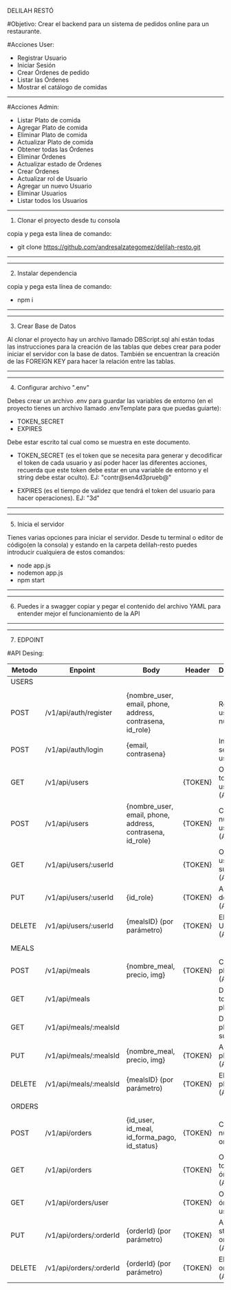 DELILAH RESTÓ

#Objetivo:
Crear el backend para un sistema de pedidos online para un restaurante.

#Acciones User:
- Registrar Usuario
- Iniciar Sesión
- Crear Órdenes de pedido
- Listar las Órdenes
- Mostrar el catálogo de comidas
----------------------------------------------------------------------------------------------------------

#Acciones Admin:
- Listar Plato de comida
- Agregar Plato de comida
- Eliminar Plato de comida
- Actualizar Plato de comida
- Obtener todas las Órdenes
- Eliminar Órdenes
- Actualizar estado de Órdenes
- Crear Órdenes
- Actualizar rol de Usuario
- Agregar un nuevo Usuario
- Eliminar Usuarios
- Listar todos los Usuarios
----------------------------------------------------------------------------------------------------------

1. Clonar el proyecto desde tu consola 

copia y pega esta línea de comando:

- git clone https://github.com/andresalzategomez/delilah-resto.git
___

----------------------------------------------------------------------------------------------------------

2. Instalar dependencia 

copia y pega esta línea de comando:

- npm i
___

----------------------------------------------------------------------------------------------------------

3. Crear Base de Datos

Al clonar el proyecto hay un archivo llamado DBScript.sql ahí están 
todas las instrucciones para la creación de las tablas que debes 
crear para poder iniciar el servidor con la base de datos. 
También se encuentran la creación de las FOREIGN KEY para 
hacer la relación entre las tablas.

___
----------------------------------------------------------------------------------------------------------

4. Configurar archivo ".env" 

Debes crear un archivo .env para guardar las variables de entorno (en el proyecto tienes un archivo llamado .envTemplate para que puedas guiarte):

- TOKEN_SECRET
- EXPIRES

Debe estar escrito tal cual como se muestra en este documento.

- TOKEN_SECRET (es el token que se necesita para generar y decodificar 
el token de cada usuario y así poder hacer las diferentes acciones, 
recuerda que este token debe estar en una variable de entorno y el string debe estar oculto). EJ: "contr@sen4d3prueb@"

- EXPIRES (es el tiempo de validez que tendrá el token 
del usuario para hacer operaciones). EJ: "3d"

___
----------------------------------------------------------------------------------------------------------

5. Inicia el servidor 

Tienes varias opciones para iniciar el servidor. Desde tu terminal o editor de código(en la consola) y estando en la carpeta delilah-resto puedes introducir cualquiera de estos comandos:

- node app.js
- nodemon app.js
- npm start
___

----------------------------------------------------------------------------------------------------------

6. Puedes ir a swagger copiar y pegar el contenido del archivo YAML para entender mejor el funcionamiento de la API

___
----------------------------------------------------------------------------------------------------------

7. EDPOINT 

#API Desing:

| Metodo  | Enpoint                | Body                                                     | Header  | Descripcion                        |
|---------|------------------------|----------------------------------------------------------|---------|------------------------------------|
| USERS   |                        |                                                          |         |                                    |
|         |                        |                                                          |         |                                    |
| POST    | /v1/api/auth/register  |{nombre_user, email, phone, address, contrasena, id_role} |         | Registra un usuario nuevo          |
| POST    | /v1/api/auth/login     |{email, contrasena}	                                      |         | Inicio de sesión del usuario       |
| GET     | /v1/api/users          |                                                          | {TOKEN} | Obtiene todos los usuarios (Admin) |
| POST    | /v1/api/users          |{nombre_user, email, phone, address, contrasena, id_role} | {TOKEN} | Crear un nuevo usuario (Admin)     |
| GET     | /v1/api/users/:userId  |                                                          | {TOKEN} | Obtiene usuario por su ID (Admin)  |
| PUT     | /v1/api/users/:userId  |{id_role}                                                 | {TOKEN} | Actualiza rol del usuario (Admin)  |
| DELETE  | /v1/api/users/:userId  |{mealsID} (por parámetro)                                 | {TOKEN} | Elimina Usuario (Admin)            |
|         |                        |                                                          |         |                                    |
| MEALS   |                        |                                                          |         |                                    |
|         |                        |                                                          |         |                                    |
| POST    | /v1/api/meals          |{nombre_meal, precio, img}                                | {TOKEN} | Crea un plato (Admin)              |
| GET     | /v1/api/meals          |                                                          |         | Devuelve todos los platos          |
| GET     | /v1/api/meals/:mealsId |                                                          |         | Devuelve un plato según su ID      |
| PUT     | /v1/api/meals/:mealsId |{nombre_meal, precio, img}                                | {TOKEN} | Actualiza un plato (Admin)         |
| DELETE  | /v1/api/meals/:mealsId |{mealsID} (por parámetro)                                 | {TOKEN} | Elimina un plato (Admin)           |
|         |                        |                                                          |         |                                    |
| ORDERS  |                        |                                                          |         |                                    |
|         |                        |                                                          |         |                                    |
| POST    | /v1/api/orders         |{id_user, id_meal, id_forma_pago, id_status}              | {TOKEN} | Crea una nueva orden               |
| GET     | /v1/api/orders         |                                                          | {TOKEN} | Obtiene todas las órdenes (Admin)  |
| GET     | /v1/api/orders/user    |                                                          | {TOKEN} | Obtiene las órdener del usuario    |
| PUT     | /v1/api/orders/:orderId|{orderId} (por parámetro)                                 | {TOKEN} | Actualiza status orden (Admin)     |
| DELETE  | /v1/api/orders/:orderId|{orderId} (por parámetro)                                 | {TOKEN} | Elimina la orden (Admin)           |

